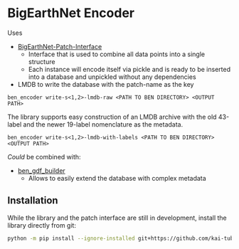 # BigEarthNet Encoder

Uses
- [BigEarthNet-Patch-Interface](https://github.com/kai-tub/bigearthnet_patch_interface)
    - Interface that is used to combine all data points into a single structure
    - Each instance will encode itself via pickle and is ready to be inserted into a database and unpickled without any dependencies
- LMDB to write the database with the patch-name as the key

```
ben_encoder write-s<1,2>-lmdb-raw <PATH TO BEN DIRECTORY> <OUTPUT PATH>
```

The library supports easy construction of an LMDB archive with the old 43-label and the newer 19-label nomenclature as the metadata.

```
ben_encoder write-s<1,2>-lmdb-with-labels <PATH TO BEN DIRECTORY> <OUTPUT PATH>
```

_Could_ be combined with:
- [ben_gdf_builder](https://github.com/kai-tub/bigearthnet_common)
    - Allows to easily extend the database with complex metadata

## Installation
While the library and the patch interface are still in development, install the library directly from git:

```sh
python -m pip install --ignore-installed git+https://github.com/kai-tub/bigearthnet_encoder.git
```
